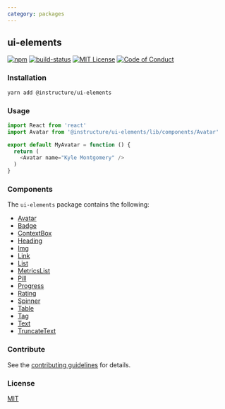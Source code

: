```yaml
---
category: packages
---
```


## ui-elements

[![npm][npm]][npm-url]
[![build-status][build-status]][build-status-url]
[![MIT License][license-badge]][LICENSE]
[![Code of Conduct][coc-badge]][coc]


### Installation

```sh
yarn add @instructure/ui-elements
```

### Usage

```js
import React from 'react'
import Avatar from '@instructure/ui-elements/lib/components/Avatar'

export default MyAvatar = function () {
  return (
    <Avatar name="Kyle Montgomery" />
  )
}
```

### Components
The `ui-elements` package contains the following:
- [Avatar](#Avatar)
- [Badge](#Badge)
- [ContextBox](#ContextBox)
- [Heading](#Heading)
- [Img](#Img)
- [Link](#Link)
- [List](#List)
- [MetricsList](#MetricsList)
- [Pill](#Pill)
- [Progress](#Progress)
- [Rating](#Rating)
- [Spinner](#Spinner)
- [Table](#Table)
- [Tag](#Tag)
- [Text](#Text)
- [TruncateText](#TruncateText)

### Contribute

See the [contributing guidelines](#contributing) for details.

### License

[MIT](LICENSE)

[npm]: https://img.shields.io/npm/v/@instructure/ui-elements.svg
[npm-url]: https://npmjs.com/package/@instructure/ui-elements

[build-status]: https://travis-ci.org/instructure/instructure-ui.svg?branch=master
[build-status-url]: https://travis-ci.org/instructure/instructure-ui "Travis CI"

[license-badge]: https://img.shields.io/npm/l/instructure-ui.svg?style=flat-square
[license]: https://github.com/instructure/instructure-ui/blob/master/LICENSE

[coc-badge]: https://img.shields.io/badge/code%20of-conduct-ff69b4.svg?style=flat-square
[coc]: https://github.com/instructure/instructure-ui/blob/master/CODE_OF_CONDUCT.md
